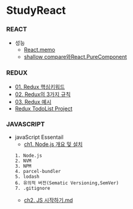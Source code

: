 # StudyReact

### REACT

- 성능
  - [React.memo](https://github.com/JEONGBOYEON/study-react/blob/main/study_react/%EC%84%B1%EB%8A%A5/React_memo.md)
  - [shallow compare와React.PureComponent](https://github.com/JEONGBOYEON/study-react/blob/main/study_react/%EC%84%B1%EB%8A%A5/shallow%20compare%EC%99%80React.PureComponent.md)

### REDUX

- [01. Redux 핵심키워드](https://github.com/JEONGBOYEON/study-react/blob/main/study_redux/01.%20Redux%20%ED%95%B5%EC%8B%AC%20%ED%82%A4%EC%9B%8C%EB%93%9C.md)
- [02. Redux의 3가지 규칙](https://github.com/JEONGBOYEON/study-react/blob/main/study_redux/02.%20Redux%EC%9D%98%203%EA%B0%80%EC%A7%80%20%EA%B7%9C%EC%B9%99.md)
- [03. Redux 예시](https://github.com/JEONGBOYEON/study-react/blob/main/study_redux/03.%20Redux%20%EC%98%88%EC%8B%9C.md)
- [Redux TodoList Project](https://github.com/JEONGBOYEON/react-redux-todo-list)

### JAVASCRIPT

- javaScript Essentail
  - [ch1. Node.js 개요 및 설치](https://github.com/JEONGBOYEON/study-react/blob/main/03.JavaScript/01.%20javaScript%20Essentials/ch%201.%20Noe.js.md)
  ```
  1. Node.js
  2. NVM
  3. NPM
  4. parcel-bundler
  5. lodash
  6. 유의적 버전(Sematic Versioning,SemVer)
  7. .gitignore
  ```
  - [ch2. JS 시작하기.md](https://github.com/JEONGBOYEON/study-react/blob/main/03.JavaScript/01.%20javaScript%20Essentials/ch%202.%20JS%20%EC%8B%9C%EC%9E%91%ED%95%98%EA%B8%B0.md)